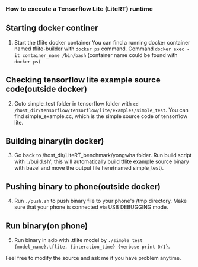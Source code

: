 ### How to execute a Tensorflow Lite (LiteRT) runtime ###

## Starting docker continer ##
1. Start the tflite docker container
   You can find a running docker container named tflite-builder with `docker ps` command.
   Command `docker exec -it container_name /bin/bash`
   (container name could be found with  `docker ps`)

## Checking tensorflow lite example source code(outside docker) ##
2.  Goto simple_test folder in tensorflow folder with `cd /host_dir/tensorflow/tensorflow/lite/examples/simple_test`.
    You can find simple_example.cc, which is the simple source code of tensorflow lite.

## Building binary(in docker) ##
3. Go back to /host_dir/LiteRT_benchmark/yongwha folder.
   Run build script with './build.sh', this will automatically build tflite example source binary with bazel and move the output file 
   here(named simple_test).

## Pushing binary to phone(outside docker) ##
4. Run `./push.sh` to push binary file to your phone's /tmp directory.
   Make sure that your phone is connected via USB DEBUGGING mode.

## Run binary(on phone) ##
5. Run binary in adb with .tflite model by `./simple_test {model_name}.tflite, {interation_time} {verbose print 0/1}`.

Feel free to modify the source and ask me if you have problem anytime.
